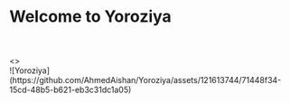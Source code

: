 <h1>Welcome to Yoroziya</h1>
<br><br><><br>
![Yoroziya](https://github.com/AhmedAishan/Yoroziya/assets/121613744/71448f34-15cd-48b5-b621-eb3c31dc1a05)
